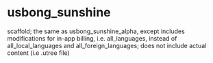 # usbong_sunshine
scaffold; the same as usbong_sunshine_alpha, except includes modifications for in-app billing, i.e. all_languages, instead of all_local_languages and all_foreign_languages; does not include actual content (i.e .utree file)
